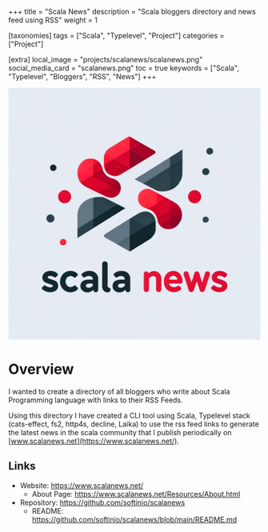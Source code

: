 +++
title = "Scala News"
description = "Scala bloggers directory and news feed using RSS"
weight = 1

[taxonomies]
tags = ["Scala", "Typelevel", "Project"]
categories = ["Project"]

[extra]
local_image = "projects/scalanews/scalanews.png"
social_media_card = "scalanews.png"
toc = true
keywords = ["Scala", "Typelevel", "Bloggers", "RSS", "News"]
+++

![Scala News](scalanews.png)

# Overview

I wanted to create a directory of all bloggers who write about Scala Programming language with links to their RSS Feeds.

Using this directory I have created a CLI tool using Scala, Typelevel stack (cats-effect, fs2, http4s, decline, Laika) to use the rss feed links to generate the latest news in the scala community that I publish periodically on [www.scalanews.net](https://www.scalanews.net/).

## Links

- Website: <https://www.scalanews.net/>
  - About Page: <https://www.scalanews.net/Resources/About.html>
- Repository: <https://github.com/softinio/scalanews>
  - README: <https://github.com/softinio/scalanews/blob/main/README.md>
